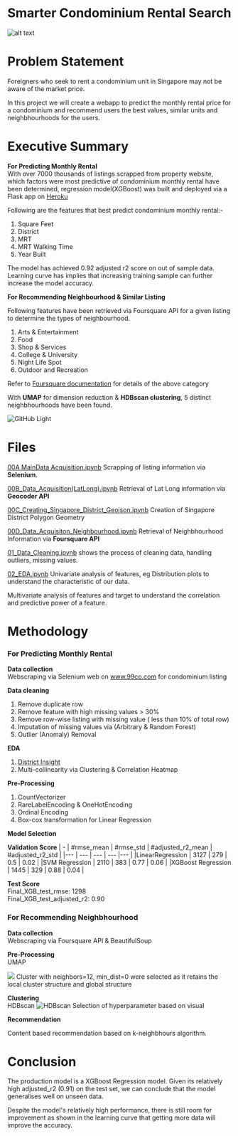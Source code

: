 #  Smarter Condominium Rental Search
![alt text](https://www.ura.gov.sg/-/media/Corporate/Planning/Master-Plan/Housing/Housing_3.jpg?h=400&la=en&w=640)

# Problem Statement
Foreigners who seek to rent a condominium unit in Singapore may not be aware of the market price.

In this project we will create a webapp to predict the monthly rental price for a condominium and recommend users the best values, similar units and neighbhourhoods for the users.

# Executive Summary

**For Predicting Monthly Rental**
<br>With over 7000 thousands of listings scrapped from property website,  which factors were most predictive of condominium monthly rental have been determined, regression model(XGBoost) was built and deployed via a Flask app on [Heroku](https://smartercondosearch.herokuapp.com/predict)

Following are the features that best predict condominium monthly rental:-

1. Square Feet
2. District
3. MRT
4. MRT Walking Time
5. Year Built

The model has achieved 0.92 adjusted r2 score on out of sample data. Learning curve has implies that increasing training sample can further increase the model accuracy.


**For Recommending Neighbourhood & Similar Listing**

Following features have been retrieved via Foursquare API for a given listing to determine the types of neighbourhood.

1. Arts & Entertainment
2. Food
3. Shop & Services
4. College & University
5. Night Life Spot
6. Outdoor and Recreation

Refer to [Foursquare documentation](https://developer.foursquare.com/docs/build-with-foursquare/categories/) for details of the above category

With **UMAP** for dimension reduction & **HDBscan clustering**, 5 distinct neighbhourhoods have been found.

![GitHub Light](https://github.com/Joseph-Gan/SingaporeCondoRental/blob/main/Picture/cluster.png)


# Files

[00A MainData Acquisition.ipynb](00A_MainData_Acquisition.ipynb)
Scrapping of listing information via **Selenium**.

[00B_Data_Acquisition(LatLong).ipynb](00B_Data_Acquisition(LatLong).ipynb)
Retrieval of Lat Long information via **Geocoder API**

[00C_Creating_Singapore_District_Geojson.ipynb](00C_Creating_Singapore_District_Geojson.ipynb)
Creation of Singapore District Polygon Geometry

[00D_Data_Acquisiton_Neighbourhood.ipynb](00D_Data_Acquisiton_Neighbourhood.ipynb)
Retrieval of Neighbhourhood Information via **Foursquare API**

[01_Data_Cleaning.ipynb](01_Data_Cleaning.ipynb)
shows the process of cleaning data, handling outliers, missing values.

[02_EDA.ipynb](02_EDA.ipynb)
Univariate analysis of features, eg Distribution plots to understand the characteristic of our data.

Multivariate analysis of features and target to understand the correlation and predictive power of a feature.

# Methodology

### For Predicting Monthly Rental
**Data collection**
<br> Webscraping via Selenium web on www.99co.com for condominium listing

**Data cleaning**
1. Remove duplicate row
2. Remove feature with high missing values > 30%
3. Remove row-wise listing with missing value ( less than 10% of total row)
4. Imputation of missing values via (Arbitrary & Random Forest)
5. Outlier (Anomaly) Removal

**EDA**
1. [District Insight](https://github.com/Joseph-Gan/SingaporeCondoRental/blob/main/Picture/Analysis_map.html)
2. Multi-collinearity via Clustering & Correlation Heatmap

**Pre-Processing**
1. CountVectorizer
2. RareLabelEncoding & OneHotEncoding
3. Ordinal Encoding
4. Box-cox transformation  for Linear Regression

**Model Selection**

**Validation Score**
| - | #rmse_mean | #rmse_std | #adjusted_r2_mean | #adjusted_r2_std |
|--- | --- | --- | --- |--- |
|LinearRegression | 3127 | 279 | 0.5 | 0.02 |
|SVM Regression | 2110 | 383 | 0.77 | 0.06 |
|XGBoost Regression | 1445 | 329 | 0.88 | 0.04 |

**Test Score**
<br>Final_XGB_test_rmse: 1298
<br>Final_XGB_test_adjusted_r2: 0.90

### For Recommending Neighbhourhood
**Data collection**
<br> Webscraping via Foursquare API & BeautifulSoup

 **Pre-Processing**
 <br>UMAP

<img src="https://github.com/Joseph-Gan/SingaporeCondoRental/blob/main/Picture/UMAP.png">
Cluster with neighbors=12, min_dist=0 were selected as it retains the local cluster structure and global structure

 **Clustering**
 <br>HDBscan
![HDBscan](https://github.com/Joseph-Gan/SingaporeCondoRental/blob/main/Picture/HDBscan.png#gh-dark-mode-only)
Selection of hyperparameter based on visual


 **Recommendation**

 Content based recommendation based on k-neighbhours algorithm.

# Conclusion
The production model is a XGBoost Regression model. Given its relatively high adjusted_r2 (0.91) on the test set, we can conclude that the model generalises well on unseen data.


Despite the model's relatively high performance, there is still room for improvement as shown in the learning curve that getting more data will improve the accuracy.

